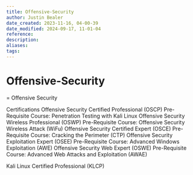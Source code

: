 ```yaml
---
title: Offensive-Security
author: Justin Bealer
date_created: 2023-11-16, 04-00-39
date_modified: 2024-09-17, 11-01-04
reference: 
description: 
aliases: 
tags: 
---
```

# Offensive-Security
= Offensive Security

Certifications
  Offensive Security Certified Professional (OSCP)
    Pre-Requisite Course: Penetration Testing with
    Kali Linux
  Offensive Security Wireless Professional (OSWP)
    Pre-Requisite Course: Offensive Security Wireless Attack (WiFu)
  Offensive Security Certified Expert (OSCE)
    Pre-Requisite Course: Cracking the Perimeter (CTP)
  Offensive Security Exploitation Expert (OSEE)
    Pre-Requisite Course: Advanced Windows Exploitation (AWE)
  Offensive Security Web Expert (OSWE)
    Pre-Requisite Course: Advanced Web Attacks and Exploitation (AWAE)
  
  Kali Linux Certified Professional (KLCP)
